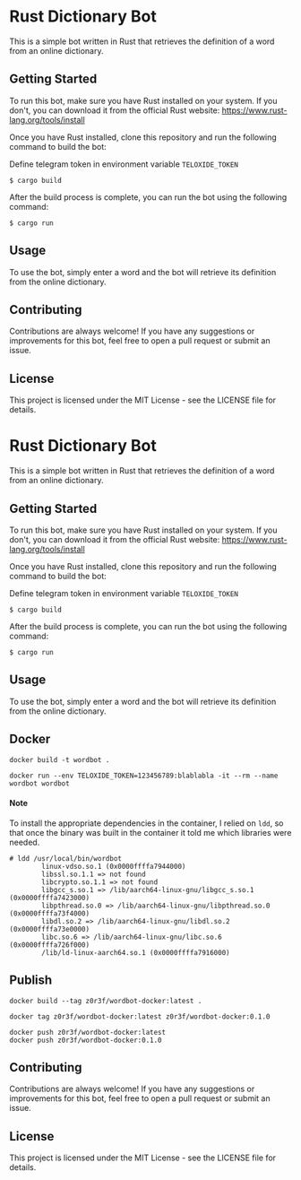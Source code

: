 # Rust Dictionary Bot

This is a simple bot written in Rust that retrieves the definition of a word from an online dictionary.

## Getting Started

To run this bot, make sure you have Rust installed on your system. If you don't, you can download it from the official Rust website: https://www.rust-lang.org/tools/install

Once you have Rust installed, clone this repository and run the following command to build the bot:

Define telegram token in environment variable `TELOXIDE_TOKEN`

```shell
$ cargo build
```

After the build process is complete, you can run the bot using the following command:

```shell
$ cargo run
```

## Usage
To use the bot, simply enter a word and the bot will retrieve its definition from the online dictionary.

## Contributing
Contributions are always welcome! If you have any suggestions or improvements for this bot, feel free to open a pull request or submit an issue.

## License
This project is licensed under the MIT License - see the LICENSE file for details.
# Rust Dictionary Bot

This is a simple bot written in Rust that retrieves the definition of a word from an online dictionary.

## Getting Started

To run this bot, make sure you have Rust installed on your system. If you don't, you can download it from the official Rust website: https://www.rust-lang.org/tools/install

Once you have Rust installed, clone this repository and run the following command to build the bot:

Define telegram token in environment variable `TELOXIDE_TOKEN`

```shell
$ cargo build
```

After the build process is complete, you can run the bot using the following command:

```shell
$ cargo run
```

## Usage
To use the bot, simply enter a word and the bot will retrieve its definition from the online dictionary.

## Docker
```shell
docker build -t wordbot .
```

```shell
docker run --env TELOXIDE_TOKEN=123456789:blablabla -it --rm --name wordbot wordbot
```

#### Note
To install the appropriate dependencies in the container, I relied on `ldd`, so that once the binary was built in the container it told me which libraries were needed.
```shell
# ldd /usr/local/bin/wordbot
        linux-vdso.so.1 (0x0000ffffa7944000)
        libssl.so.1.1 => not found
        libcrypto.so.1.1 => not found
        libgcc_s.so.1 => /lib/aarch64-linux-gnu/libgcc_s.so.1 (0x0000ffffa7423000)
        libpthread.so.0 => /lib/aarch64-linux-gnu/libpthread.so.0 (0x0000ffffa73f4000)
        libdl.so.2 => /lib/aarch64-linux-gnu/libdl.so.2 (0x0000ffffa73e0000)
        libc.so.6 => /lib/aarch64-linux-gnu/libc.so.6 (0x0000ffffa726f000)
        /lib/ld-linux-aarch64.so.1 (0x0000ffffa7916000)

```

## Publish
```shell
docker build --tag z0r3f/wordbot-docker:latest .
```
```shell
docker tag z0r3f/wordbot-docker:latest z0r3f/wordbot-docker:0.1.0
```
```shell
docker push z0r3f/wordbot-docker:latest
docker push z0r3f/wordbot-docker:0.1.0
```

## Contributing
Contributions are always welcome! If you have any suggestions or improvements for this bot, feel free to open a pull request or submit an issue.

## License
This project is licensed under the MIT License - see the LICENSE file for details.
